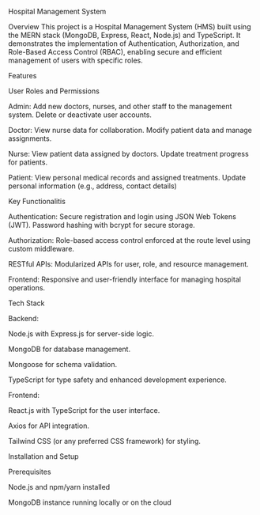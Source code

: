 Hospital Management System

Overview
This project is a Hospital Management System (HMS) built using the MERN stack (MongoDB, Express, React, Node.js) and TypeScript. It demonstrates the implementation of Authentication, Authorization, and Role-Based Access Control (RBAC), enabling secure and efficient management of users with specific roles.

Features

User Roles and Permissions

Admin:
Add new doctors, nurses, and other staff to the management system.
Delete or deactivate user accounts.

Doctor:
View nurse data for collaboration.
Modify patient data and manage assignments.

Nurse:
View patient data assigned by doctors.
Update treatment progress for patients.

Patient:
View personal medical records and assigned treatments.
Update personal information (e.g., address, contact details)


Key Functionalitis

Authentication:
Secure registration and login using JSON Web Tokens (JWT).
Password hashing with bcrypt for secure storage.

Authorization:
Role-based access control enforced at the route level using custom middleware.

RESTful APIs:
Modularized APIs for user, role, and resource management.

Frontend:
Responsive and user-friendly interface for managing hospital operations.

Tech Stack

Backend:

Node.js with Express.js for server-side logic.

MongoDB for database management.

Mongoose for schema validation.

TypeScript for type safety and enhanced development experience.

Frontend:

React.js with TypeScript for the user interface.

Axios for API integration.

Tailwind CSS (or any preferred CSS framework) for styling.


Installation and Setup

Prerequisites

Node.js and npm/yarn installed

MongoDB instance running locally or on the cloud
